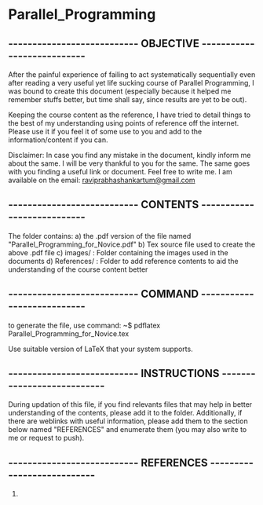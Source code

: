 # Parallel_Programming
## --------------------------- OBJECTIVE ---------------------------
After the painful experience of failing to act systematically sequentially even after reading a very useful
yet life sucking course of Parallel Programming, I was bound to create this document (especially because it 
helped me remember stuffs better, but time shall say, since results are yet to be out). 

Keeping the course content as the reference, I have tried to detail things to the best of my understanding
using points of reference off the internet. Please use it if you feel it of some use to you and add to the
information/content if you can.

Disclaimer: 
In case you find any mistake in the document, kindly inform me about the same. I will be very thankful to you 
for the same. The same goes with you finding a useful link or document. Feel free to write me. I am available
on the email: raviprabhashankartum@gmail.com 


## --------------------------- CONTENTS ---------------------------
The folder contains:
a) the .pdf version of the file named "Parallel_Programming_for_Novice.pdf"
b) Tex source file used to create the above .pdf file
c) images/ : Folder containing the images used in the documents
d) References/ : Folder to add reference contents to aid the understanding of the course content better

## --------------------------- COMMAND ---------------------------
to generate the file, use command:
	~$ pdflatex Parallel_Programming_for_Novice.tex

Use suitable version of LaTeX that your system supports.

## --------------------------- INSTRUCTIONS ---------------------------
During updation of this file, if you find relevants files that may help in better understanding of the contents, please add it to the folder.
Additionally, if there are weblinks with useful information, please add them to the section below named "REFERENCES" and enumerate them (you
may also write to me or request to push).

## --------------------------- REFERENCES ---------------------------
1) 
